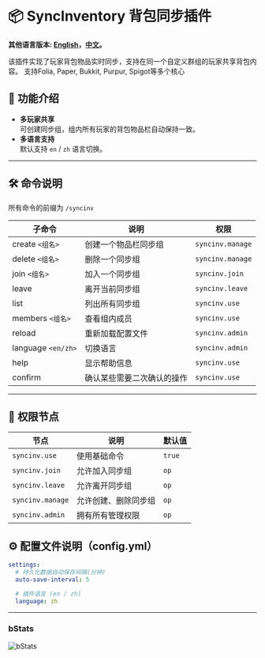 # 📦 SyncInventory 背包同步插件

**其他语言版本: [English](README.md)，[中文](README_zh.md)。**

该插件实现了玩家背包物品实时同步，支持在同一个自定义群组的玩家共享背包内容。
支持Folia, Paper, Bukkit, Purpur, Spigot等多个核心

## 📌 功能介绍

- **多玩家共享**  
  可创建同步组，组内所有玩家的背包物品栏自动保持一致。
- **多语言支持**  
  默认支持 `en` / `zh` 语言切换。

---

## 🛠 命令说明

所有命令的前缀为 `/syncinv`

| 子命令 | 说明 | 权限 |
| ------ | ---- | ---- |
| create `<组名>` | 创建一个物品栏同步组 | `syncinv.manage` |
| delete `<组名>` | 删除一个同步组 | `syncinv.manage` |
| join `<组名>` | 加入一个同步组 | `syncinv.join` |
| leave | 离开当前同步组 | `syncinv.leave` |
| list | 列出所有同步组 | `syncinv.use` |
| members `<组名>` | 查看组内成员 | `syncinv.use` |
| reload | 重新加载配置文件 | `syncinv.admin` |
| language `<en/zh>` | 切换语言 | `syncinv.admin` |
| help | 显示帮助信息 | `syncinv.use` |
| confirm | 确认某些需要二次确认的操作 | `syncinv.use` |

---

## 🔑 权限节点

| 节点 | 说明 | 默认值 |
| ---- | ---- | ------ |
| `syncinv.use` | 使用基础命令 | `true` |
| `syncinv.join` | 允许加入同步组 | `op` |
| `syncinv.leave` | 允许离开同步组 | `op` |
| `syncinv.manage` | 允许创建、删除同步组 | `op` |
| `syncinv.admin` | 拥有所有管理权限 | `op` |

## ⚙ 配置文件说明（config.yml）

```yaml
settings:
  # 持久化数据自动保存间隔(分钟)
  auto-save-interval: 5

  # 插件语言 (en / zh)
  language: zh
```

---

### bStats
![bStats](https://bstats.org/signatures/bukkit/SyncInventory.svg)
